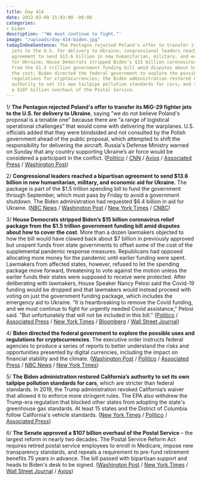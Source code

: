 ```yaml
---
title: Day 414
date: 2022-03-09 15:03:00 -08:00
categories:
- biden
description: '"We must continue to fight."'
image: "/uploads/day-414-biden.jpg"
todayInOneSentence: The Pentagon rejected Poland's offer to transfer its MiG-29 fighter
  jets to the U.S. for delivery to Ukraine; congressional leaders reached a bipartisan
  agreement to send $13.6 billion in new humanitarian, military, and economic aid
  for Ukraine; House Democrats stripped Biden’s $15 billion coronavirus relief package
  from the $1.5 trillion government funding bill amid disputes about how to cover
  the cost; Biden directed the federal government to explore the possible uses and
  regulations for cryptocurrencies; the Biden administration restored California’s
  authority to set its own tailpipe pollution standards for cars; and the Senate approved
  a $107 billion overhaul of the Postal Service.
---
```


1/ **The Pentagon rejected Poland's offer to transfer its MiG-29 fighter jets to the U.S. for delivery to Ukraine**, saying "we do not believe Poland's proposal is a tenable one" because there are “a range of logistical operational challenges” that would come with delivering the warplanes. U.S. officials added that they were blindsided and not consulted by the Polish government ahead of the public proposal, which attempted to shift the responsibility for delivering the aircraft. Russia's Defense Ministry warned on Sunday that any country supporting Ukraine’s air force would be considered a participant in the conflict. ([Politico](https://www.politico.com/news/2022/03/08/poland-transfers-mig-fighters-to-the-us-as-ukraine-asks-for-help-00015259) / [CNN](https://www.cnn.com/2022/03/08/politics/poland-jets-ukraine-russia/) / [Axios](https://www.axios.com/poland-fighter-jets-ukraine-8c71b8b9-b22b-4f0f-aabd-789081ddb994.html) / [Associated Press](https://apnews.com/article/russia-ukraine-europe-poland-nato-5724ff192113703d829024dc4410664e) / [Washington Post](https://www.washingtonpost.com/national-security/2022/03/08/poland-mig-29-ukraine/))

2/ **Congressional leaders reached a bipartisan agreement to send $13.6 billion in new humanitarian, military, and economic aid for Ukraine**. The package is part of the $1.5 trillion spending bill to fund the government through September, which must pass by Friday to avoid a government shutdown. The Biden administration had requested $6.4 billion in aid for Ukraine. ([NBC News](https://www.nbcnews.com/politics/congress/congressional-leaders-reach-government-funding-deal-almost-14b-ukraine-rcna19214) / [Washington Post](https://www.washingtonpost.com/us-policy/2022/03/09/congress-funding-shutdown-ukraine/) / [New York Times](https://www.nytimes.com/live/2022/03/09/world/ukraine-russia-war/congress-finalizes-a-13-6-billion-aid-package-to-ukraine-doubling-the-white-houses-initial-request) / [CNBC](https://www.cnbc.com/2022/03/09/government-shutdown-house-to-vote-on-funding-bill-with-ukraine-aid.html))

3/ **House Democrats stripped Biden’s $15 billion coronavirus relief package from the $1.5 trillion government funding bill amid disputes about how to cover the cost**. More than a dozen lawmakers objected to how the bill would have clawed back about $7 billion in previously approved but unspent funds from state governments to offset some of the cost of the supplemental pandemic response measures. Republicans had opposed allocating more money for the pandemic until earlier funding were spent. Lawmakers from affected states, however, refused to let the spending package move forward, threatening to vote against the motion unless the earlier funds their states were supposed to receive were protected. After deliberating with lawmakers, House Speaker Nancy Pelosi said the Covid-19 funding would be dropped and that lawmakers would instead proceed with voting on just the government funding package, which includes the emergency aid to Ukraine. “It is heartbreaking to remove the Covid funding, and we must continue to fight for urgently needed Covid assistance," Pelosi said. "But unfortunately that will not be included in this bill.” ([Politico](https://www.politico.com/news/2022/03/09/congress-government-funding-package-00014322) / [Associated Press](https://apnews.com/article/russia-ukraine-war-us-aid-package-41cc2e66c7714b37eca9d2bb8add53aa) / [New York Times](https://www.nytimes.com/live/2022/03/09/world/covid-19-mandates-cases-vaccine/the-house-is-working-to-pass-a-sprawling-spending-bill-with-15-6-billion-in-emergency-covid-response-money) / [Bloomberg](https://www.bloomberg.com/news/articles/2022-03-09/democrats-jettison-covid-money-to-quell-revolt-on-spending-bill?srnd=politics-vp&sref=MIBMEEoj) / [Wall Street Journal](https://www.wsj.com/articles/house-lawmakers-release-13-6-billion-for-ukraine-in-omnibus-spending-bill-11646813268?mod=politics_lead_pos1))

4/ **Biden directed the federal government to explore the possible uses and regulations for cryptocurrencies**. The executive order instructs federal agencies to produce a series of reports to better understand the risks and opportunities presented by digital currencies, including the impact on financial stability and the climate. ([Washington Post](https://www.washingtonpost.com/business/2022/03/09/biden-crypto-executive-order/) / [Politico](https://www.politico.com/news/2022/03/09/biden-review-cryptocurrency-policy-00015463) / [Associated Press](https://apnews.com/article/biden-cryptocurrency-executive-order-7af1d9bfda2d22046547fd9d51711ef5) / [NBC News](https://www.nbcnews.com/tech/crypto/us-government-digital-currency-rcna19248) / [New York Times](https://www.nytimes.com/2022/03/09/us/politics/crypto-regulation-biden.html))

5/ **The Biden administration restored California’s authority to set its own tailpipe pollution standards for cars**, which are stricter than federal standards. In 2019, the Trump administration revoked California’s waiver that allowed it to enforce more stringent rules. The EPA also withdrew the Trump-era regulation that blocked other states from adopting the state's greenhouse gas standards. At least 15 states and the District of Columbia follow California's vehicle standards. ([New York Times](https://www.nytimes.com/2022/03/09/climate/biden-california-tailpipe-waiver.html) / [Politico](https://www.politico.com/news/2022/03/09/epa-california-waiver-car-emissions-00015704) / [Associated Press](https://apnews.com/article/climate-technology-business-donald-trump-environment-5934e806a1f72f8010780bb8fd922c0c))

6/ **The Senate approved a $107 billion overhaul of the Postal Service** – the largest reform in nearly two decades. The Postal Service Reform Act requires retired postal service employees to enroll in Medicare, impose new transparency standards, and repeals a requirement to pre-fund retirement benefits 75 years in advance. The bill passed with bipartisan support and heads to Biden's desk to be signed. ([Washington Post](https://www.washingtonpost.com/business/2022/03/08/usps-senate-biden/) / [New York Times](https://www.nytimes.com/2022/03/08/us/politics/congress-postal-service.html) / [Wall Street Journal](https://www.wsj.com/articles/senate-passes-bipartisan-postal-service-overhaul-11646782445) / [Axios](https://www.axios.com/senate-passes-postal-service-overhaul-bill-usps-88a1d7f5-ee65-4a6b-b502-9afdae286c80.html))